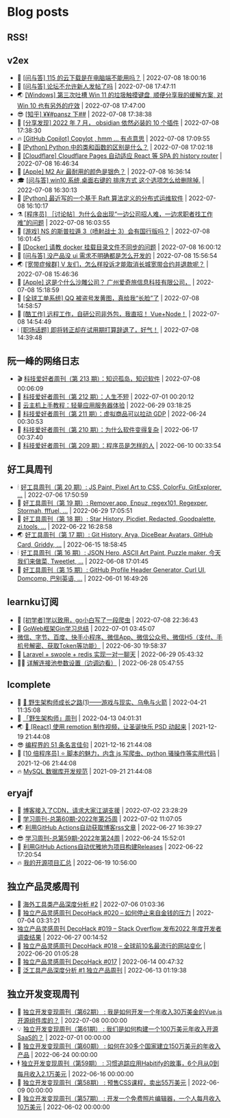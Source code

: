 # Blog posts
## RSS!



## v2ex

<!-- v2ex:START  -->
- 🫶 [[问与答] 115 的云下载是在电脑端不能用吗？](https://www.v2ex.com/t/865043#reply0) | 2022-07-08 18:00:16 
- 🧰 [[问与答] 论坛不允许新人发帖了吗](https://www.v2ex.com/t/865042#reply1) | 2022-07-08 17:47:11 
- 🌏 [[Windows] 第三次吐槽 Win 11 的垃圾触摸键盘, 顺便分享我的缓解方案, 对 Win 10 也有另外的疗效](https://www.v2ex.com/t/865041#reply0) | 2022-07-08 17:47:00 
- 😎 [[知乎] ¥¥#pansz 下##](https://www.v2ex.com/t/865040#reply0) | 2022-07-08 17:38:38 
- 💂 [[分享发现] 2022 年 7 月， obsidian 依然必装的 10 个插件](https://www.v2ex.com/t/865039#reply0) | 2022-07-08 17:38:30 
- 🔥 [[GitHub Copilot] Copylot , hmm ... 有点意思](https://www.v2ex.com/t/865038#reply2) | 2022-07-08 17:09:55 
- 🦅 [[Python] Python 中的类和函数的区别是什么？](https://www.v2ex.com/t/865037#reply1) | 2022-07-08 17:02:18 
- 🙉 [[Cloudflare] Cloudflare Pages 自动适应 React 等 SPA 的 history router](https://www.v2ex.com/t/865036#reply0) | 2022-07-08 16:46:34 
- 💫 [[Apple] M2 Air 最耐用的颜色是银色？](https://www.v2ex.com/t/865034#reply0) | 2022-07-08 16:36:14 
- 🎓 [[问与答] win10 系统,桌面右键的 排序方式 这个选项怎么给删除掉.](https://www.v2ex.com/t/865033#reply0) | 2022-07-08 16:30:13 
- 🗽 [[Python] 最近写的一个基于 Raft 算法定义的分布式运维软件](https://www.v2ex.com/t/865032#reply0) | 2022-07-08 16:10:17 
- ⚗️ [[程序员] ［讨论帖］为什么会出现“一边公司招人难，一边求职者找工作难”的问题](https://www.v2ex.com/t/865031#reply4) | 2022-07-08 16:03:55 
- 🦍 [[游戏] NS 的斯普拉遁 3（喷射战士 3）会有国行版吗？](https://www.v2ex.com/t/865030#reply1) | 2022-07-08 16:01:45 
- 🤩 [[Docker] 请教 docker 挂载目录文件不同步的问题](https://www.v2ex.com/t/865029#reply1) | 2022-07-08 16:00:12 
- 🙉 [[问与答] 没产品没 ui 需求不明确都是怎么开发的](https://www.v2ex.com/t/865028#reply1) | 2022-07-08 15:56:54 
- 🌏 [[宽带症候群] V 友们，怎么样投诉才能取消长城宽带合约并退款呢？](https://www.v2ex.com/t/865027#reply2) | 2022-07-08 15:46:36 
- 🐘 [[Apple] 这是个什么沙雕公司？ 广州爱奇旅信息科技有限公司，](https://www.v2ex.com/t/865024#reply2) | 2022-07-08 15:18:59 
- 🧰 [[全球工单系统] QQ 被盗号发黄图，真给我“长脸”了](https://www.v2ex.com/t/865022#reply2) | 2022-07-08 14:58:57 
- 💃 [[酷工作] 远程工作，自研公司非外包，我直招！ Vue+Node！](https://www.v2ex.com/t/865020#reply0) | 2022-07-08 14:54:49 
- 🕯 [[职场话题] 即将转正却在试用期打算辞退了，好气！](https://www.v2ex.com/t/865019#reply5) | 2022-07-08 14:39:48 <!-- v2ex:END -->

## 阮一峰的网络日志

<!-- ruanyf:START -->
- 🎬 [科技爱好者周刊（第 213 期）：知识孤岛，知识软件](http://www.ruanyifeng.com/blog/2022/07/weekly-issue-213.html) | 2022-07-08 00:06:09 
- 💄 [科技爱好者周刊（第 212 期）：人生不短](http://www.ruanyifeng.com/blog/2022/07/weekly-issue-212.html) | 2022-07-01 00:20:12 
- 🐎 [云主机上手教程：轻量应用服务器体验](http://www.ruanyifeng.com/blog/2022/06/cloud-server-getting-started-tutorial.html) | 2022-06-29 03:18:25 
- 🤔 [科技爱好者周刊（第 211 期）：虚拟商品可以拉动 GDP](http://www.ruanyifeng.com/blog/2022/06/weekly-issue-211.html) | 2022-06-24 00:30:53 
- 🧠 [科技爱好者周刊（第 210 期）：为什么软件变得复杂](http://www.ruanyifeng.com/blog/2022/06/weekly-issue-210.html) | 2022-06-17 00:37:40 
- 🎃 [科技爱好者周刊（第 209 期）：程序员是怎样的人](http://www.ruanyifeng.com/blog/2022/06/weekly-issue-209.html) | 2022-06-10 00:33:54 <!-- ruanyf:END -->

## 好工具周刊

<!-- bestxtools:START -->
- 🕯 [好工具周刊（第 20 期）: JS Paint, Pixel Art to CSS, ColorFu, GitExplorer, ...](https://discuss-cn.bestxtools.com/d/57/1) | 2022-07-06 17:50:59 
- 🦩 [好工具周刊（第 19 期）: Remover.app, Enpuz, regex101, Regexper, Stormah, fffuel, ...](https://discuss-cn.bestxtools.com/d/56/1) | 2022-06-29 17:05:51 
- 🦄 [好工具周刊（第 18 期）: Star History, Picdiet, Redacted, Goodpalette, zi.tools, ...](https://discuss-cn.bestxtools.com/d/47/1) | 2022-06-22 16:28:58 
- 🌏 [好工具周刊（第 17 期）: Git History, Arya, DiceBear Avatars, GitHub Card, Griddy, ...](https://discuss-cn.bestxtools.com/d/43/1) | 2022-06-15 18:58:45 
- 🕯 [好工具周刊（第 16 期）: JSON Hero, ASCII Art Paint, Puzzle maker, 今天我们来做菜, Tweetlet, ...](https://discuss-cn.bestxtools.com/d/42/1) | 2022-06-08 17:01:45 
- 📝 [好工具周刊（第 15 期）: GitHub Profile Header Generator, Curl UI, Domcomp, 巴别英语, ...](https://discuss-cn.bestxtools.com/d/40/1) | 2022-06-01 16:49:26 <!-- bestxtools:END -->


## learnku订阅

<!-- learnku:START -->
- 🦅 [[初学者]学以致用，go小白写了一段爬虫](https://learnku.com/go/t/69522) | 2022-07-08 22:36:43 
- 🦅 [GoWeb框架Gin学习总结](https://learnku.com/articles/69259) | 2022-07-01 03:45:07 
-  [微信、字节、百度、快手小程序、微信App、微信公众号、微信H5（支付、手机号解密、获取Token等功能）](https://learnku.com/articles/69235) | 2022-06-30 19:58:37 
- 🌈 [Laravel + swoole + redis 实现一对一聊天](https://learnku.com/articles/69154) | 2022-06-29 05:43:32 
- 🧑‍🏫 [详解连接池参数设置（边调边看）](https://learnku.com/articles/69111) | 2022-06-28 05:47:55 <!-- learnku:END -->



## lcomplete

<!-- lcomplete:START -->
- 🫶 [🐒 野生架构师成长之路&lpar;1&rpar;——游戏与现实、乌龟与火箭](http://codelc.com/post/growup/s01/) | 2022-04-21 11:35:08 
- 🧰 [「野生架构师」周刊](http://codelc.com/post/essay/%E9%87%8E%E7%94%9F%E6%9E%B6%E6%9E%84%E5%B8%88%E5%91%A8%E5%88%8A%E4%BB%8B%E7%BB%8D/) | 2022-04-13 04:01:31 
- 🌏 [🎄 [React] 使用 remotion 制作视频，让圣诞快乐 PSD 动起来](http://codelc.com/post/dev/js/remotion/) | 2021-12-19 21:44:08 
- 😎 [编程界的 51 条名言佳句](http://codelc.com/post/dev/thinking/quotes/) | 2021-12-16 21:44:08 
- 💂 [[10 倍程序员] ⭐ 脚本的魅力，内含 js 写爬虫、python 骚操作等实用代码](http://codelc.com/post/dev/10x/script/) | 2021-12-06 21:44:08 
- 🔥 [MySQL 数据库开发规范](http://codelc.com/post/dev/db/mysql_standard/) | 2021-09-21 21:44:08 <!-- lcomplete:END -->

## eryajf

<!-- eryajf:START -->
- 🫶 [博客接入了CDN，请求大家江湖支援](https://wiki.eryajf.net/pages/5f559d/) | 2022-07-02 23:28:29 
- 🧰 [学习周刊-总第60期-2022年第25周](https://wiki.eryajf.net/pages/bff449/) | 2022-07-02 11:07:05 
- 🌏 [利用GitHub Actions自动获取博客rss文章](https://wiki.eryajf.net/pages/1b1ba3/) | 2022-06-27 16:39:27 
- 😎 [学习周刊-总第59期-2022年第24周](https://wiki.eryajf.net/pages/b0bdd0/) | 2022-06-24 15:52:01 
- 💂 [利用GitHub Actions自动优雅地为项目构建Releases](https://wiki.eryajf.net/pages/f3e878/) | 2022-06-22 17:20:54 
- 🔥 [我的开源项目汇总](https://wiki.eryajf.net/pages/67892e/) | 2022-06-19 10:56:00 <!-- eryajf:END -->



## 独立产品灵感周刊

<!-- DecoHack:START -->
- 🦣 [海外工具类产品深度分析 #2](https://www.decohack.com/Post/746) | 2022-07-06 01:03:36 
- 🤡 [独立产品灵感周刊 DecoHack #020 – 如何停止来自金钱的压力](https://www.decohack.com/Post/728) | 2022-07-04 03:31:21 
-  [独立产品灵感周刊 DecoHack #019 – Stack Overflow 发布2022 年度开发者调查结果](https://www.decohack.com/Post/699) | 2022-06-27 00:14:52 
- 🐲 [独立产品灵感周刊 DecoHack #018 – 全球前10名最流行的网站变化](https://www.decohack.com/Post/680) | 2022-06-20 01:05:28 
- 🦅 [独立产品灵感周刊 DecoHack #017](https://www.decohack.com/Post/663) | 2022-06-14 00:47:32 
- 🧰 [泛工具产品深度分析 #1 独立产品周刊](https://www.decohack.com/Post/653) | 2022-06-13 01:19:38 <!-- DecoHack:END -->

## 独立开发变现周刊

<!-- easyindie:START -->
- 💂 [独立开发变现周刊（第62期） : 我是如何开发一个年收入30万美金的Vue.js开源组件库的？](https://www.ezindie.com/weekly/issue-62) | 2022-07-08 00:00:00 
- 💡 [独立开发变现周刊（第61期） : 我们是如何构建一个100万美元年收入开源SaaS的？](https://www.ezindie.com/weekly/issue-61) | 2022-07-01 00:00:00 
- 🌋 [独立开发变现周刊（第60期） : 如何在30多个国家建立150万美元的年收入产品](https://www.ezindie.com/weekly/issue-60) | 2022-06-24 00:00:00 
- 🕴 [独立开发变现周刊（第59期） : 习惯追踪应用Habitify的故事，6个月从0到每月收入2.1万美元](https://www.ezindie.com/weekly/issue-59) | 2022-06-16 00:00:00 
- 🎊 [独立开发变现周刊（第58期） : 预售CSS课程，卖出55万美元](https://www.ezindie.com/weekly/issue-58) | 2022-06-09 00:00:00 
- 🤔 [独立开发变现周刊（第57期） : 开发一个免费照片编辑器，一个人每月收入10万美元](https://www.ezindie.com/weekly/issue-57) | 2022-06-02 00:00:00 <!-- easyindie:END -->



